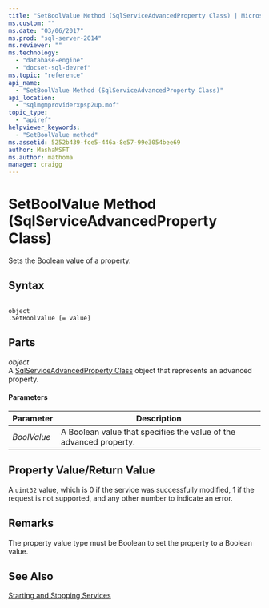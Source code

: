 ```yaml
---
title: "SetBoolValue Method (SqlServiceAdvancedProperty Class) | Microsoft Docs"
ms.custom: ""
ms.date: "03/06/2017"
ms.prod: "sql-server-2014"
ms.reviewer: ""
ms.technology: 
  - "database-engine"
  - "docset-sql-devref"
ms.topic: "reference"
api_name: 
  - "SetBoolValue Method (SqlServiceAdvancedProperty Class)"
api_location: 
  - "sqlmgmproviderxpsp2up.mof"
topic_type: 
  - "apiref"
helpviewer_keywords: 
  - "SetBoolValue method"
ms.assetid: 5252b439-fce5-446a-8e57-99e3054bee69
author: MashaMSFT
ms.author: mathoma
manager: craigg
---
```

# SetBoolValue Method (SqlServiceAdvancedProperty Class)
  Sets the Boolean value of a property.  
  
## Syntax  
  
```  
  
object  
.SetBoolValue [= value]  
```  
  
## Parts  
 *object*  
 A [SqlServiceAdvancedProperty Class](../wmi-provider-configuration-classes/sqlserviceadvancedproperty-class/sqlserviceadvancedproperty-class.md) object that represents an advanced property.  
  
#### Parameters  
  
|Parameter|Description|  
|---------------|-----------------|  
|*BoolValue*|A Boolean value that specifies the value of the advanced property.|  
  
## Property Value/Return Value  
 A `uint32` value, which is 0 if the service was successfully modified, 1 if the request is not supported, and any other number to indicate an error.  
  
## Remarks  
 The property value type must be Boolean to set the property to a Boolean value.  
  
## See Also  
 [Starting and Stopping Services](http://technet.microsoft.com/library/ms174886\(v=sql.105\).aspx)  
  
  
